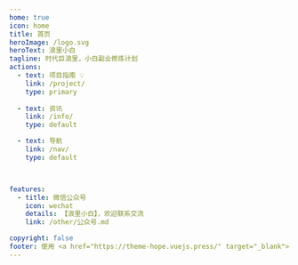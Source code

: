 ```yaml
---
home: true
icon: home
title: 首页
heroImage: /logo.svg
heroText: 浪里小白
tagline: 时代巨浪里，小白副业修炼计划
actions:
  - text: 项目指南 💡
    link: /project/
    type: primary
    
  - text: 资讯 
    link: /info/
    type: default

  - text: 导航
    link: /nav/
    type: default



features:
  - title: 微信公众号
    icon: wechat
    details: 【浪里小白】，欢迎联系交流
    link: /other/公众号.md

copyright: false
footer: 使用 <a href="https://theme-hope.vuejs.press/" target="_blank">VuePress Theme Hope</a> 主题 |  版权所有 © <a href="https://beian.miit.gov.cn/" target="_blank">粤ICP备2023002177号</a>   |  本网站由  <a href="https://www.upyun.com/?utm_source=lianmeng&utm_medium=referral"><span style="display:inline-block;width:35px"><img style="width:100%;" src="/upyun.png"></span></a>  提供CDN加速
---
```



